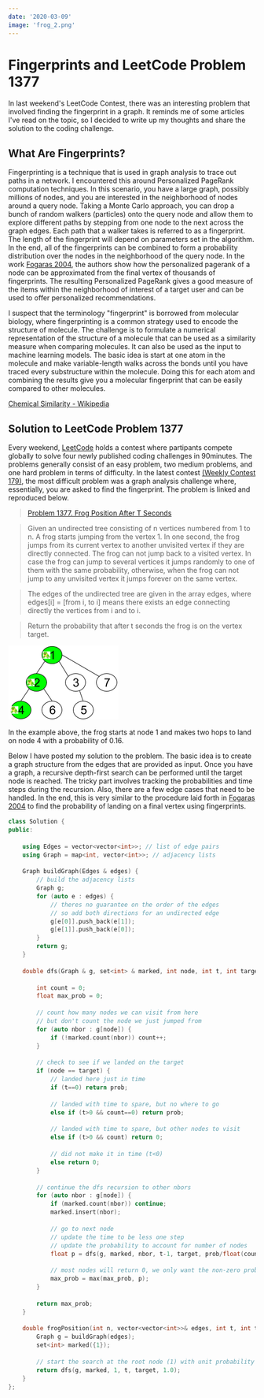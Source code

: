 ```yaml
---
date: '2020-03-09'
image: 'frog_2.png'
---
```


# Fingerprints and LeetCode Problem 1377

In last weekend's LeetCode Contest, there was an interesting problem that involved finding the fingerprint in a graph. It reminds me of some articles I've read on the topic, so I decided to write up my thoughts and share the solution to the coding challenge.

## What Are Fingerprints?

Fingerprinting is a technique that is used in graph analysis to trace out paths in a network.
I encountered this around Personalized PageRank computation techniques.
In this scenario, you have a large graph, possibly millions of nodes, and you are interested in the neighborhood of nodes around a query node.
Taking a Monte Carlo approach, you can drop a bunch of random walkers (particles) onto the query node and allow them to explore different paths by stepping from one node to the next across the graph edges.
Each path that a walker takes is referred to as a fingerprint.
The length of the fingerprint will depend on parameters set in the algorithm.
In the end, all of the fingerprints can be combined to form a probability distribution over the nodes in the neighborhood of the query node.
In the work [Fogaras 2004](http://citeseerx.ist.psu.edu/viewdoc/download?doi=10.1.1.98.3412&rep=rep1&type=pdf), the authors show how the personalized pagerank of a node can be approximated from the final vertex of thousands of fingerprints.
The resulting Personalized PageRank gives a good measure of the items within the neighborhood of interest of a target user and can be used to offer personalized recommendations.

I suspect that the terminology "fingerprint" is borrowed from molecular biology, where fingerprinting is a common strategy used to encode the structure of molecule.
The challenge is to formulate a numerical representation of the structure of a molecule that can be used as a similarity measure when comparing molecules.
It can also be used as the input to machine learning models.
The basic idea is start at one atom in the molecule and make variable-length walks across the bonds until you have traced every substructure within the molecule.
Doing this for each atom and combining the results give you a molecular fingerprint that can be easily compared to other molecules.

[Chemical Similarity - Wikipedia](https://en.wikipedia.org/wiki/Chemical_similarity)

## Solution to LeetCode Problem 1377

Every weekend, [LeetCode](leetcode.com) holds a contest where partipants compete globally to solve four newly published coding challenges in 90minutes. The problems generally consist of an easy problem, two medium problems, and one hard problem in terms of difficulty. In the latest contest [(Weekly Contest 179)](https://leetcode.com/contest/weekly-contest-179), the most difficult problem was a graph analysis challenge where, essentially, you are asked to find the fingerprint. The problem is linked and reproduced below.

> [Problem 1377. Frog Position After T Seconds](https://leetcode.com/problems/frog-position-after-t-seconds/)

> Given an undirected tree consisting of n vertices numbered from 1 to n. A frog starts jumping from the vertex 1. In one second, the frog jumps from its current vertex to another unvisited vertex if they are directly connected. The frog can not jump back to a visited vertex. In case the frog can jump to several vertices it jumps randomly to one of them with the same probability, otherwise, when the frog can not jump to any unvisited vertex it jumps forever on the same vertex.

>The edges of the undirected tree are given in the array edges, where edges[i] = [from i, to i] means there exists an edge connecting directly the vertices from i and to i.

> Return the probability that after t seconds the frog is on the vertex target.

![Problem 1337](frog_2.png)

In the example above, the frog starts at node 1 and makes two hops to land on node 4 with a probability of 0.16.

Below I have posted my solution to the problem.
The basic idea is to create a graph structure from the edges that are provided as input.
Once you have a graph, a recursive depth-first search can be performed until the target node is reached.
The tricky part involves tracking the probabilities and time steps during the recursion.
Also, there are a few edge cases that need to be handled.
In the end, this is very similar to the procedure laid forth in [Fogaras 2004](http://citeseerx.ist.psu.edu/viewdoc/download?doi=10.1.1.98.3412&rep=rep1&type=pdf) to find the probability of landing on a final vertex using fingerprints.

```cpp
class Solution {
public:

    using Edges = vector<vector<int>>; // list of edge pairs
    using Graph = map<int, vector<int>>; // adjacency lists

    Graph buildGraph(Edges & edges) {
        // build the adjacency lists
        Graph g;
        for (auto e : edges) {
            // theres no guarantee on the order of the edges
            // so add both directions for an undirected edge
            g[e[0]].push_back(e[1]);
            g[e[1]].push_back(e[0]);
        }
        return g;
    }

    double dfs(Graph & g, set<int> & marked, int node, int t, int target, double prob) {

        int count = 0;
        float max_prob = 0;

        // count how many nodes we can visit from here
        // but don't count the node we just jumped from
        for (auto nbor : g[node]) {
            if (!marked.count(nbor)) count++;
        }

        // check to see if we landed on the target
        if (node == target) {
            // landed here just in time
            if (t==0) return prob;

            // landed with time to spare, but no where to go
            else if (t>0 && count==0) return prob;

            // landed with time to spare, but other nodes to visit
            else if (t>0 && count) return 0;

            // did not make it in time (t<0)
            else return 0;
        }

        // continue the dfs recursion to other nbors
        for (auto nbor : g[node]) {
            if (marked.count(nbor)) continue;
            marked.insert(nbor);

            // go to next node
            // update the time to be less one step
            // update the probability to account for number of nodes
            float p = dfs(g, marked, nbor, t-1, target, prob/float(count));

            // most nodes will return 0, we only want the non-zero prob
            max_prob = max(max_prob, p);
        }

        return max_prob;
    }

    double frogPosition(int n, vector<vector<int>>& edges, int t, int target) {
        Graph g = buildGraph(edges);
        set<int> marked({1});

		// start the search at the root node (1) with unit probability (1.0)
        return dfs(g, marked, 1, t, target, 1.0);
    }
};
```